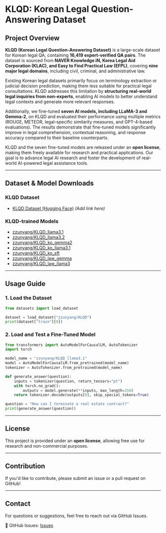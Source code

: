 # KLQD: Korean Legal Question-Answering Dataset

## Project Overview

**KLQD (Korean Legal Question-Answering Dataset)** is a large-scale dataset for Korean legal QA, containing **16,419 expert-verified QA pairs**. The dataset is sourced from **NAVER Knowledge iN, Korea Legal Aid Corporation (KLAC), and Easy to Find Practical Law (EFPL)**, covering **nine major legal domains**, including civil, criminal, and administrative law.

Existing Korean legal datasets primarily focus on terminology extraction or judicial decision prediction, making them less suitable for practical legal consultations. KLQD addresses this limitation by **structuring real-world legal inquiries from non-experts**, enabling AI models to better understand legal contexts and generate more relevant responses.

Additionally, we fine-tuned **seven AI models, including LLaMA-3 and Gemma-2**, on KLQD and evaluated their performance using multiple metrics (ROUGE, METEOR, legal-specific similarity measures, and GPT-4-based evaluations). The results demonstrate that fine-tuned models significantly improve in legal comprehension, contextual reasoning, and response accuracy compared to their baseline counterparts.

KLQD and the seven fine-tuned models are released under an **open license**, making them freely available for research and practical applications. Our goal is to advance legal AI research and foster the development of real-world AI-powered legal assistance tools.

---

## Dataset & Model Downloads

### KLQD Dataset
- [KLQD Dataset (Hugging Face)](#) *(Add link here)*

### KLQD-trained Models
- [zzunyang/KLQD_llama3.1](https://huggingface.co/zzunyang/KLQD_llama3.1)
- [zzunyang/KLQD_llama3.2](https://huggingface.co/zzunyang/KLQD_llama3.2)
- [zzunyang/KLQD_ko_gemma2](https://huggingface.co/zzunyang/KLQD_ko_gemma2)
- [zzunyang/KLQD_ko_llama3.1](https://huggingface.co/zzunyang/KLQD_ko_llama3.1)
- [zzunyang/KLQD_ko_sft](https://huggingface.co/zzunyang/KLQD_ko_sft)
- [zzunyang/KLQD_law_gemma](https://huggingface.co/zzunyang/KLQD_law_gemma)
- [zzunyang/KLQD_law_llama3](https://huggingface.co/zzunyang/KLQD_law_llama3)

---

## Usage Guide

### 1. Load the Dataset
```python
from datasets import load_dataset

dataset = load_dataset("zzunyang/KLQD")
print(dataset["train"][0])
```

### 2. Load and Test a Fine-Tuned Model
```python
from transformers import AutoModelForCausalLM, AutoTokenizer
import torch

model_name = "zzunyang/KLQD_llama3.1"
model = AutoModelForCausalLM.from_pretrained(model_name)
tokenizer = AutoTokenizer.from_pretrained(model_name)

def generate_answer(question):
    inputs = tokenizer(question, return_tensors="pt")
    with torch.no_grad():
        outputs = model.generate(**inputs, max_length=256)
    return tokenizer.decode(outputs[0], skip_special_tokens=True)

question = "How can I terminate a real estate contract?"
print(generate_answer(question))
```

---

## License

This project is provided under an **open license**, allowing free use for research and non-commercial purposes.

---

## Contribution

If you'd like to contribute, please submit an issue or a pull request on GitHub!

---

## Contact

For questions or suggestions, feel free to reach out via GitHub Issues.

📌 GitHub Issues: [Issues](https://github.com/zzunyang/KLQD/issues)

